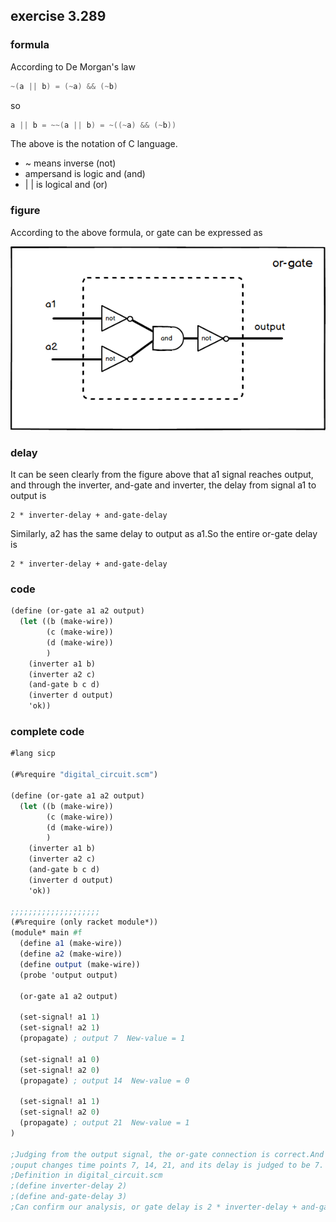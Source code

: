 ## exercise 3.289

### formula

According to De Morgan's law

``` C
~(a || b) = (~a) && (~b)
```

so

``` C
a || b = ~~(a || b) = ~((~a) && (~b))
```

The above is the notation of C language.

* ~ means inverse (not)
* ampersand is logic and (and)
* | | is logical and (or)

### figure

According to the above formula, or gate can be expressed as

<img src="./exercise_3_29.png"/>

### delay

It can be seen clearly from the figure above that a1 signal reaches output, and through the inverter, and-gate and inverter, the delay from signal a1 to output is

```
2 * inverter-delay + and-gate-delay
```

Similarly, a2 has the same delay to output as a1.So the entire or-gate delay is

```
2 * inverter-delay + and-gate-delay
```

### code

``` Scheme
(define (or-gate a1 a2 output)
  (let ((b (make-wire)) 
        (c (make-wire))
        (d (make-wire))
        )
    (inverter a1 b)
    (inverter a2 c)
    (and-gate b c d)
    (inverter d output)
    'ok))
```


### complete code
``` Scheme
#lang sicp

(#%require "digital_circuit.scm")

(define (or-gate a1 a2 output)
  (let ((b (make-wire)) 
        (c (make-wire))
        (d (make-wire))
        )
    (inverter a1 b)
    (inverter a2 c)
    (and-gate b c d)
    (inverter d output)
    'ok))

;;;;;;;;;;;;;;;;;;;;
(#%require (only racket module*))
(module* main #f
  (define a1 (make-wire))
  (define a2 (make-wire))
  (define output (make-wire))
  (probe 'output output)
  
  (or-gate a1 a2 output)

  (set-signal! a1 1)
  (set-signal! a2 1)
  (propagate) ; output 7  New-value = 1
  
  (set-signal! a1 0)
  (set-signal! a2 0)
  (propagate) ; output 14  New-value = 0
  
  (set-signal! a1 1)
  (set-signal! a2 0)
  (propagate) ; output 21  New-value = 1
)

;Judging from the output signal, the or-gate connection is correct.And when a1 and a2 change
;ouput changes time points 7, 14, 21, and its delay is judged to be 7.
;Definition in digital_circuit.scm
;(define inverter-delay 2)
;(define and-gate-delay 3)
;Can confirm our analysis, or gate delay is 2 * inverter-delay + and-gate-delay = 7


```
